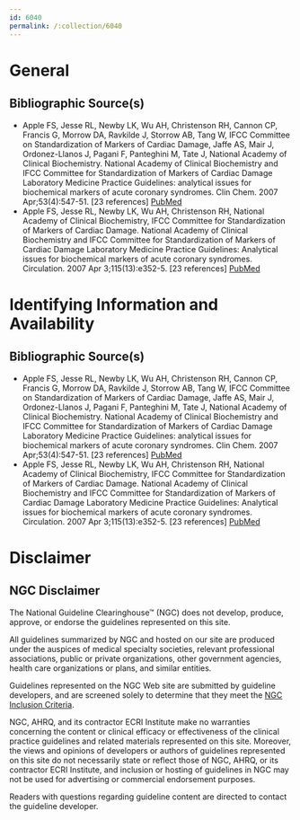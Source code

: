 ```yaml
---
id: 6040
permalink: /:collection/6040
---
```


# General

## Bibliographic Source(s)

- Apple FS, Jesse RL, Newby LK, Wu AH, Christenson RH, Cannon CP, Francis G, Morrow DA, Ravkilde J, Storrow AB, Tang W, IFCC Committee on Standardization of Markers of Cardiac Damage, Jaffe AS, Mair J, Ordonez-Llanos J, Pagani F, Panteghini M, Tate J, National Academy of Clinical Biochemistry. National Academy of Clinical Biochemistry and IFCC Committee for Standardization of Markers of Cardiac Damage Laboratory Medicine Practice Guidelines: analytical issues for biochemical markers of acute coronary syndromes. Clin Chem. 2007 Apr;53(4):547-51. [23 references] [ PubMed ](http://www.ncbi.nlm.nih.gov/entrez/query.fcgi?cmd=Retrieve&db=pubmed&dopt=Abstract&list_uids=17384000)
- Apple FS, Jesse RL, Newby LK, Wu AH, Christenson RH, National Academy of Clinical Biochemistry, IFCC Committee for Standardization of Markers of Cardiac Damage. National Academy of Clinical Biochemistry and IFCC Committee for Standardization of Markers of Cardiac Damage Laboratory Medicine Practice Guidelines: Analytical issues for biochemical markers of acute coronary syndromes. Circulation. 2007 Apr 3;115(13):e352-5. [23 references] [ PubMed ](http://www.ncbi.nlm.nih.gov/entrez/query.fcgi?cmd=Retrieve&db=pubmed&dopt=Abstract&list_uids=17384332)

# Identifying Information and Availability

## Bibliographic Source(s)

- Apple FS, Jesse RL, Newby LK, Wu AH, Christenson RH, Cannon CP, Francis G, Morrow DA, Ravkilde J, Storrow AB, Tang W, IFCC Committee on Standardization of Markers of Cardiac Damage, Jaffe AS, Mair J, Ordonez-Llanos J, Pagani F, Panteghini M, Tate J, National Academy of Clinical Biochemistry. National Academy of Clinical Biochemistry and IFCC Committee for Standardization of Markers of Cardiac Damage Laboratory Medicine Practice Guidelines: analytical issues for biochemical markers of acute coronary syndromes. Clin Chem. 2007 Apr;53(4):547-51. [23 references] [ PubMed ](http://www.ncbi.nlm.nih.gov/entrez/query.fcgi?cmd=Retrieve&db=pubmed&dopt=Abstract&list_uids=17384000)
- Apple FS, Jesse RL, Newby LK, Wu AH, Christenson RH, National Academy of Clinical Biochemistry, IFCC Committee for Standardization of Markers of Cardiac Damage. National Academy of Clinical Biochemistry and IFCC Committee for Standardization of Markers of Cardiac Damage Laboratory Medicine Practice Guidelines: Analytical issues for biochemical markers of acute coronary syndromes. Circulation. 2007 Apr 3;115(13):e352-5. [23 references] [ PubMed ](http://www.ncbi.nlm.nih.gov/entrez/query.fcgi?cmd=Retrieve&db=pubmed&dopt=Abstract&list_uids=17384332)

# Disclaimer

## NGC Disclaimer

The National Guideline Clearinghouse™ (NGC) does not develop, produce, approve, or endorse the guidelines represented on this site.

All guidelines summarized by NGC and hosted on our site are produced under the auspices of medical specialty societies, relevant professional associations, public or private organizations, other government agencies, health care organizations or plans, and similar entities.

Guidelines represented on the NGC Web site are submitted by guideline developers, and are screened solely to determine that they meet the [NGC Inclusion Criteria](/help-and-about/summaries/inclusion-criteria).

NGC, AHRQ, and its contractor ECRI Institute make no warranties concerning the content or clinical efficacy or effectiveness of the clinical practice guidelines and related materials represented on this site. Moreover, the views and opinions of developers or authors of guidelines represented on this site do not necessarily state or reflect those of NGC, AHRQ, or its contractor ECRI Institute, and inclusion or hosting of guidelines in NGC may not be used for advertising or commercial endorsement purposes.

Readers with questions regarding guideline content are directed to contact the guideline developer.

